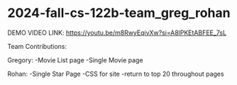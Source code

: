# 2024-fall-cs-122b-team_greg_rohan
DEMO VIDEO LINK:
https://youtu.be/m8RwyEqivXw?si=A8lPKEtABFEE_7sL

Team Contributions:

Gregory:
-Movie List page
-Single Movie page

Rohan:
-Single Star Page
-CSS for site 
-return to top 20 throughout pages
